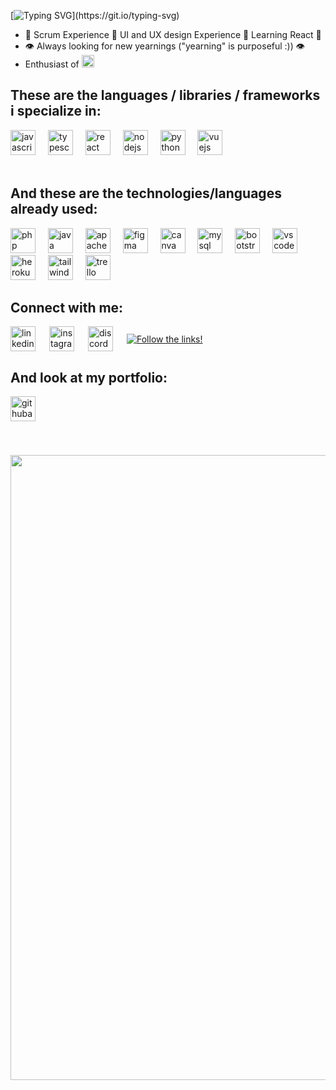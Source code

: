 [![Typing SVG](https://readme-typing-svg.herokuapp.com?font=Fira+Code&weight=700&size=40&pause=1000&color=5fbd39&background=37FFF000&vCenter=true&random=false&width=700&height=70&lines=Hi%2C+Vinicius+Henrique+here!)](https://git.io/typing-svg)

* 🌟 Scrum Experience 🌟 UI and UX design Experience 🌟 Learning React 🌟
* 👁️ Always looking for new yearnings ("yearning" is purposeful :)) 👁️
* Enthusiast of <img src="https://cdn.jsdelivr.net/gh/devicons/devicon/icons/linux/linux-original.svg" height="20" alt="linux logo"  />
<h2 align="left">These are the languages / libraries / frameworks ​​i specialize in:</h2>

<section> 
<div align="left">
  <img src="https://cdn.jsdelivr.net/gh/devicons/devicon/icons/javascript/javascript-original.svg" height="40" alt="javascript logo"  />
  <img width="12" />
  <img src="https://cdn.jsdelivr.net/gh/devicons/devicon/icons/typescript/typescript-original.svg" height="40" alt="typescript logo"  />
  <img width="12" />
  <img src="https://cdn.jsdelivr.net/gh/devicons/devicon/icons/react/react-original.svg" height="40" alt="react logo"  />
  <img width="12" />
  <img src="https://cdn.jsdelivr.net/gh/devicons/devicon/icons/nodejs/nodejs-original.svg" height="40" alt="nodejs logo"  />
  <img width="12" />
  <img src="https://cdn.jsdelivr.net/gh/devicons/devicon/icons/python/python-original.svg" height="40" alt="python logo"  />
  <img width="12" />
  <img src="https://cdn.jsdelivr.net/gh/devicons/devicon/icons/vuejs/vuejs-original.svg" height="40" alt="vuejs logo"  />
</div>
</section>

<br>

<h2 align="left">And these are the technologies/languages ​​already used:</h2> 

<section>
  <div align="left">
  <img src="https://cdn.jsdelivr.net/gh/devicons/devicon/icons/php/php-original.svg" height="40" alt="php logo"  />
  <img width="12" />
  <img src="https://cdn.jsdelivr.net/gh/devicons/devicon/icons/java/java-original.svg" height="40" alt="java logo"  />
  <img width="12" />
  <img src="https://cdn.jsdelivr.net/gh/devicons/devicon/icons/apache/apache-original.svg" height="40" alt="apache logo"  />
  <img width="12" />
  <img src="https://cdn.jsdelivr.net/gh/devicons/devicon/icons/figma/figma-original.svg" height="40" alt="figma logo"  />
  <img width="12" />
  <img src="https://cdn.jsdelivr.net/gh/devicons/devicon/icons/canva/canva-original.svg" height="40" alt="canva logo"  />
  <img width="12" />
  <img src="https://cdn.jsdelivr.net/gh/devicons/devicon/icons/mysql/mysql-original.svg" height="40" alt="mysql logo"  />
  <img width="12" />
  <img src="https://cdn.jsdelivr.net/gh/devicons/devicon/icons/bootstrap/bootstrap-original.svg" height="40" alt="bootstrap logo"  />
  <img width="12" />
  <img src="https://cdn.jsdelivr.net/gh/devicons/devicon/icons/vscode/vscode-original.svg" height="40" alt="vscode logo"  />
  <img width="12" />
  <img src="https://cdn.jsdelivr.net/gh/devicons/devicon/icons/heroku/heroku-original.svg" height="40" alt="heroku logo"  />
  <img width="12" />
  <img src="https://cdn.jsdelivr.net/gh/devicons/devicon/icons/tailwindcss/tailwindcss-original-wordmark.svg" height="40" alt="tailwindcss logo"  />
  <img width="12" />
  <img src="https://cdn.jsdelivr.net/gh/devicons/devicon/icons/trello/trello-plain.svg" height="40" alt="trello logo"  />
</div>
</section>

<h2 align="left">Connect with me:</h2>

<div style="display: flex; align-items: center;">
  <a href="https://www.linkedin.com/in/vinicius-henrique-1a016524a/">
    <img src="https://cdn.jsdelivr.net/gh/devicons/devicon/icons/linkedin/linkedin-original.svg" height="40" alt="linkedin logo" style="margin-right: 10px;" />
  </a>
  <img width="12" />
  <a href="https://www.instagram.com/vinicius.scss/">
    <img src="https://cdn.simpleicons.org/instagram/E4405F" height="40" alt="instagram logo" style="margin-right: 10px;" />
  </a>
  <img width="12" />
  <a href="https://discord.com/users/vinihsr#6931">
    <img src="https://cdn.simpleicons.org/discord/5865F2" height="40" alt="discord logo" margin-right="10" />
  </a>
  <img width="12" />
  <a href="https://git.io/typing-svg">
    <img src="https://readme-typing-svg.herokuapp.com?font=Fira+Code&weight=300&size=20&pause=1000&color=5fbd39&background=37FFF000&vCenter=true&random=false&width=700&height=40&lines=<==+Follow+the+links!" alt="Follow the links!" style="margin-left: 10px;" />
  </a>
</div>

<h2 align="left">And look at my portfolio:</h2>

<section align="left" style="margin-bottom: 20px;">
  <a href="https://portifolio-git-main-vinicius-henriques-projects-099ce2af.vercel.app/" target="_blank">
    <img src="https://img.shields.io/badge/Portifolio-34721b?logo=githubactions&logoColor=white&style=for-the-badge" height="40" alt="githubactions logo" />
  </a>
</section>

<br>
<br>

<section align="center">
  <img width="1000" src="https://profile-counter.glitch.me/vinihsr/count.svg?" />
</section>
